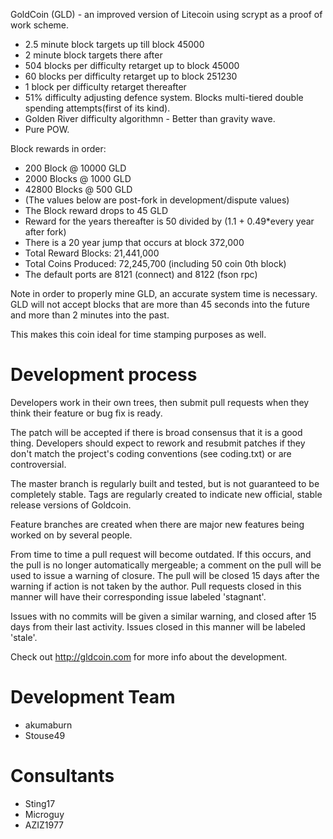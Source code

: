 GoldCoin (GLD) - an improved version of Litecoin using scrypt as a proof of work scheme.
 - 2.5 minute block targets up till block 45000
 - 2 minute block targets there after
 - 504 blocks per difficulty retarget up to block 45000
 - 60 blocks per difficulty retarget up to block 251230
 - 1 block per difficulty retarget thereafter
 - 51% difficulty adjusting defence system. Blocks multi-tiered double spending attempts(first of its kind).
 - Golden River difficulty algorithmn - Better than gravity wave. 
 - Pure POW.

Block rewards in order:

 - 200 Block @ 10000 GLD
 - 2000	Blocks @ 1000 GLD
 - 42800 Blocks @ 500 GLD
 - (The values below are post-fork in development/dispute values)
 - The Block reward drops to 45 GLD
 - Reward for the years thereafter is 50 divided by (1.1 + 0.49*every year after fork)
 - There is a 20 year jump that occurs at block 372,000
 - Total Reward Blocks: 21,441,000
 - Total Coins Produced: 72,245,700 (including 50 coin 0th block)
 - The default ports are 8121 (connect) and 8122 (fson rpc)
 
 Note in order to properly mine GLD, an accurate system time is necessary. 
 GLD will not accept blocks that are more than 45 seconds into the future and more than 2 minutes into the past.
 
 This makes this coin ideal for time stamping purposes as well.

Development process
===================

Developers work in their own trees, then submit pull requests when
they think their feature or bug fix is ready.

The patch will be accepted if there is broad consensus that it is a
good thing.  Developers should expect to rework and resubmit patches
if they don't match the project's coding conventions (see coding.txt)
or are controversial.

The master branch is regularly built and tested, but is not guaranteed
to be completely stable. Tags are regularly created to indicate new
official, stable release versions of Goldcoin.

Feature branches are created when there are major new features being
worked on by several people.

From time to time a pull request will become outdated. If this occurs, and
the pull is no longer automatically mergeable; a comment on the pull will
be used to issue a warning of closure. The pull will be closed 15 days
after the warning if action is not taken by the author. Pull requests closed
in this manner will have their corresponding issue labeled 'stagnant'.

Issues with no commits will be given a similar warning, and closed after
15 days from their last activity. Issues closed in this manner will be 
labeled 'stale'. 

Check out http://gldcoin.com for more info about the development.

Development Team
================
- akumaburn
- Stouse49

Consultants
================
- Sting17
- Microguy
- AZIZ1977

